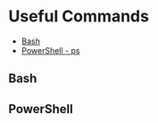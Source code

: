 # Useful Commands

- [Bash][1]
- [PowerShell - ps][2]

## Bash

## PowerShell

[1]: bash/readme.md
[2]: ps/readme.md
